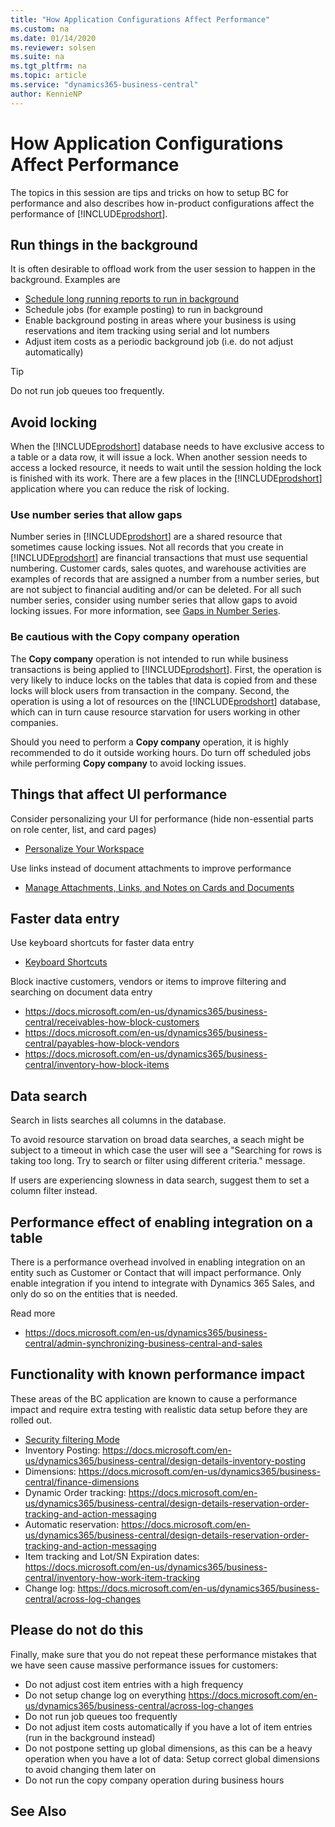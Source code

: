 ```yaml
---
title: "How Application Configurations Affect Performance"
ms.custom: na
ms.date: 01/14/2020
ms.reviewer: solsen
ms.suite: na
ms.tgt_pltfrm: na
ms.topic: article
ms.service: "dynamics365-business-central"
author: KennieNP
---
```


# How Application Configurations Affect Performance
The topics in this session are tips and tricks on how to setup BC for performance and also describes how in-product configurations affect the performance of [!INCLUDE[prodshort](../developer/includes/prodshort.md)].

## Run things in the background
It is often desirable to offload work from the user session to happen in the background. Examples are
- [Schedule long running reports to run in background](/dynamics365/business-central/ui-work-report#ScheduleReport)
- Schedule jobs (for example posting) to run in background
- Enable background posting in areas where your business is using reservations and item tracking using serial and lot numbers
- Adjust item costs as a periodic background job (i.e. do not adjust automatically) 

> [!TIP]  
> Do not run job queues too frequently.

## Avoid locking

When the [!INCLUDE[prodshort](../developer/includes/prodshort.md)] database needs to have exclusive access to a table or a data row, it will issue a lock. When another session needs to access a locked resource, it needs to wait until the session holding the lock is finished with its work. There are a few places in the [!INCLUDE[prodshort](../developer/includes/prodshort.md)] application where you can reduce the risk of locking. 

### Use number series that allow gaps

Number series in [!INCLUDE[prodshort](../developer/includes/prodshort.md)] are a shared resource that sometimes cause locking issues. Not all records that you create in [!INCLUDE[prodshort](../developer/includes/prodshort.md)] are financial transactions that must use sequential numbering. Customer cards, sales quotes, and warehouse activities are examples of records that are assigned a number from a number series, but are not subject to financial auditing and/or can be deleted. For all such number series, consider using number series that allow gaps to avoid locking issues. For more information, see [Gaps in Number Series](/dynamics365/business-central/ui-create-number-series#gaps-in-number-series).

### Be cautious with the **Copy company** operation

The **Copy company** operation is not intended to run while business transactions is being applied to [!INCLUDE[prodshort](../developer/includes/prodshort.md)]. First, the operation is very likely to induce locks on the tables that data is copied from and these locks will block users from transaction in the company. Second, the operation is using a lot of resources on the [!INCLUDE[prodshort](../developer/includes/prodshort.md)] database, which can in turn cause resource starvation for users working in other companies.  

Should you need to perform a **Copy company** operation, it is highly recommended to do it outside working hours. Do turn off scheduled jobs while performing **Copy company** to avoid locking issues.

## Things that affect UI performance

Consider personalizing your UI for performance (hide non-essential parts on role center, list, and card pages)
- [Personalize Your Workspace](/dynamics365/business-central/ui-personalization-user)

Use links instead of document attachments to improve performance
- [Manage Attachments, Links, and Notes on Cards and Documents](/dynamics365/business-central/ui-how-add-link-to-record)

## Faster data entry
Use keyboard shortcuts for faster data entry
- [Keyboard Shortcuts](/dynamics365/business-central/keyboard-shortcuts)

Block inactive customers, vendors or items to improve filtering and searching on document data entry
- https://docs.microsoft.com/en-us/dynamics365/business-central/receivables-how-block-customers
- https://docs.microsoft.com/en-us/dynamics365/business-central/payables-how-block-vendors
- https://docs.microsoft.com/en-us/dynamics365/business-central/inventory-how-block-items

## Data search
Search in lists searches all columns in the database. 

To avoid resource starvation on broad data searches, a seach might be subject to a timeout in which case the user will see a "Searching for rows is taking too long. Try to search or filter using different criteria." message. 

If users are experiencing slowness in data search, suggest them to set a column filter instead.

## Performance effect of enabling integration on a table
There is a performance overhead involved in enabling integration on an entity such as Customer or Contact that will impact performance. Only enable integration if you intend to integrate with Dynamics 365 Sales, and only do so on the entities that is needed.

Read more 
- https://docs.microsoft.com/en-us/dynamics365/business-central/admin-synchronizing-business-central-and-sales

## Functionality with known performance impact
These areas of the BC application are known to cause a performance impact and require extra testing with realistic data setup before they are rolled out. 
- [Security filtering Mode](../security/security-filters.md#PerformanceImpact) 
- Inventory Posting: https://docs.microsoft.com/en-us/dynamics365/business-central/design-details-inventory-posting
- Dimensions: https://docs.microsoft.com/en-us/dynamics365/business-central/finance-dimensions
- Dynamic Order tracking: https://docs.microsoft.com/en-us/dynamics365/business-central/design-details-reservation-order-tracking-and-action-messaging
- Automatic reservation: https://docs.microsoft.com/en-us/dynamics365/business-central/design-details-reservation-order-tracking-and-action-messaging
- Item tracking and Lot/SN Expiration dates: https://docs.microsoft.com/en-us/dynamics365/business-central/inventory-how-work-item-tracking
- Change log: https://docs.microsoft.com/en-us/dynamics365/business-central/across-log-changes 

## Please do not do this
Finally, make sure that you do not repeat these performance mistakes that we have seen cause massive performance issues for customers:
- Do not adjust cost item entries with a high frequency
- Do not setup change log on everything https://docs.microsoft.com/en-us/dynamics365/business-central/across-log-changes 
- Do not run job queues too frequently
- Do not adjust item costs automatically if you have a lot of item entries (run in the background instead)  
- Do not postpone setting up global dimensions, as this can be a heavy operation when you have a lot of data: Setup correct global dimensions to avoid changing them later on
- Do not run the copy company operation during business hours

## See Also
